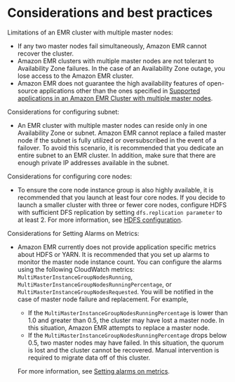 # Considerations and best practices<a name="emr-plan-ha-considerations"></a>

Limitations of an EMR cluster with multiple master nodes:
+ If any two master nodes fail simultaneously, Amazon EMR cannot recover the cluster\.
+ Amazon EMR clusters with multiple master nodes are not tolerant to Availability Zone failures\. In the case of an Availability Zone outage, you lose access to the Amazon EMR cluster\.
+ Amazon EMR does not guarantee the high availability features of open\-source applications other than the ones specified in [Supported applications in an Amazon EMR Cluster with multiple master nodes](emr-plan-ha-applications.md#emr-plan-ha-applications-list)\.

Considerations for configuring subnet:
+ An EMR cluster with multiple master nodes can reside only in one Availability Zone or subnet\. Amazon EMR cannot replace a failed master node if the subnet is fully utilized or oversubscribed in the event of a failover\. To avoid this scenario, it is recommended that you dedicate an entire subnet to an EMR cluster\. In addition, make sure that there are enough private IP addresses available in the subnet\.

Considerations for configuring core nodes:
+ To ensure the core node instance group is also highly available, it is recommended that you launch at least four core nodes\. If you decide to launch a smaller cluster with three or fewer core nodes, configure HDFS with sufficient DFS replication by setting `dfs.replication parameter` to at least 2\. For more information, see [HDFS configuration](https://docs.aws.amazon.com/emr/latest/ReleaseGuide/emr-hdfs-config.html)\.

Considerations for Setting Alarms on Metrics:
+ Amazon EMR currently does not provide application specific metrics about HDFS or YARN\. It is recommended that you set up alarms to monitor the master node instance count\. You can configure the alarms using the following CloudWatch metrics: `MultiMasterInstanceGroupNodesRunning`, `MultiMasterInstanceGroupNodesRunningPercentage`, or `MultiMasterInstanceGroupNodesRequested`\. You will be notified in the case of master node failure and replacement\. For example,
  + If the `MultiMasterInstanceGroupNodesRunningPercentage` is lower than 1\.0 and greater than 0\.5, the cluster may have lost a master node\. In this situation, Amazon EMR attempts to replace a master node\. 
  + If the `MultiMasterInstanceGroupNodesRunningPercentage` drops below 0\.5, two master nodes may have failed\. In this situation, the quorum is lost and the cluster cannot be recovered\. Manual intervention is required to migrate data off of this cluster\.

  For more information, see [Setting alarms on metrics](https://docs.aws.amazon.com/emr/latest/ManagementGuide/UsingEMR_ViewingMetrics.html#UsingEMR_ViewingMetrics_Alarm)\.